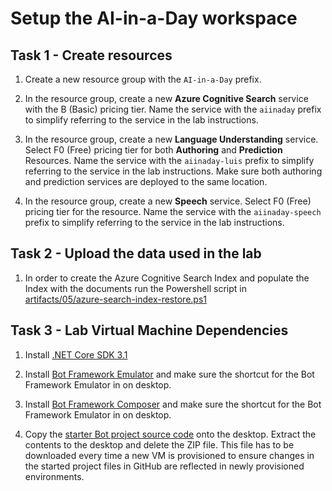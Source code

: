 # Setup the AI-in-a-Day workspace

## Task 1 - Create resources

1. Create a new resource group with the `AI-in-a-Day` prefix.

2. In the resource group, create a new **Azure Cognitive Search** service with the B (Basic) pricing tier. Name the service with the `aiinaday` prefix to simplify referring to the service in the lab instructions.

3. In the resource group, create a new **Language Understanding** service. Select F0 (Free) pricing tier for both **Authoring** and **Prediction** Resources. Name the service with the `aiinaday-luis` prefix to simplify referring to the service in the lab instructions. Make sure both authoring and prediction services are deployed to the same location.

4. In the resource group, create a new **Speech** service. Select F0 (Free) pricing tier for the resource. Name the service with the `aiinaday-speech` prefix to simplify referring to the service in the lab instructions. 

## Task 2 - Upload the data used in the lab

1. In order to create the Azure Cognitive Search Index and populate the Index with the documents run the Powershell script in [artifacts/05/azure-search-index-restore.ps1](artifacts/05/azure-search-index-restore.ps1)

## Task 3 - Lab Virtual Machine Dependencies

1. Install [.NET Core SDK 3.1](https://dotnet.microsoft.com/download/dotnet-core/thank-you/sdk-3.1.404-windows-x64-installer
)

2.  Install [Bot Framework Emulator](https://github.com/microsoft/BotFramework-Emulator/releases/latest) and make sure the shortcut for the Bot Framework Emulator in on desktop.

3. Install [Bot Framework Composer](https://docs.microsoft.com/en-us/composer/install-composer) and make sure the shortcut for the Bot Framework Emulator in on desktop.

4. Copy the [starter Bot project source code](05-conversational-ai/AI-in-a-Day-Bot.zip) onto the desktop. Extract the contents to the desktop and delete the ZIP file. This file has to be downloaded every time a new VM is provisioned to ensure changes in the started project files in GitHub are reflected in newly provisioned environments.